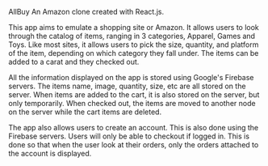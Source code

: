 AllBuy
An Amazon clone created with React.js.

  This app aims to emulate a shopping site or Amazon. It allows users to look through the catalog of items, ranging in 3 categories, Apparel, Games and Toys. Like most sites, it allows users to pick the size, quantity, and platform of the item, depending on which category they fall under. The items can be added to a carat and they checked out.
   
   All the information displayed on the app is stored using Google's Firebase servers. The items name, image, quantity, size, etc are all stored on the server. When items are added to the cart, it is also stored on the server, but only temporarily. When checked out, the items are moved to another node on the server while the cart items are deleted.
      
   The app also allows users to create an account. This is also done using the Firebase servers. Users will only be able to checkout if logged in. This is done so that when the user look at their orders, only the orders attached to the account is displayed.
